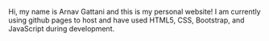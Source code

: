 Hi, my name is Arnav Gattani and this is my personal website! 
I am currently using github pages to host and have used HTML5, CSS, Bootstrap, and JavaScript during development. 
